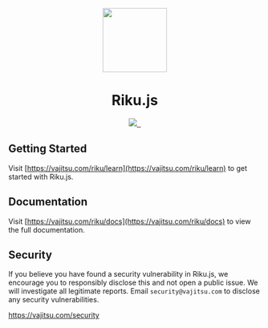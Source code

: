 <p align="center">
  <a href="https://vajitsu.com/riku">
    <picture>
      <source media="(prefers-color-scheme: dark)" srcset="https://web-rikuu.vercel.app/assets/logo/circle_dark.png">
      <img src="https://web-rikuu.vercel.app/assets/logo/circle.png" height="128">
    </picture>
  </a>
  <h1 align="center">Riku.js</h1>
</p>

<p align="center">
  <a aria-label="Vajitsu logo" href="https://vajitsu.com">
    <img src="https://img.shields.io/badge/MADE%20BY%20VAJITSU-000000.svg?style=for-the-badge&logo=node&labelColor=000">
  </a>
  <a aria-label="NPM version" href="https://www.npmjs.com/package/riku">
    <img alt="" src="https://img.shields.io/npm/v/riku.svg?style=for-the-badge&labelColor=000000">
  </a>
  <a aria-label="License" href="https://github.com/vercel/riku.js/blob/main/license.md">
    <img alt="" src="https://img.shields.io/npm/l/riku.svg?style=for-the-badge&labelColor=000000">
  </a>
</p>

## Getting Started

Visit [https://vajitsu.com/riku/learn](https://vajitsu.com/riku/learn) to get started with Riku.js.

## Documentation

Visit [https://vajitsu.com/riku/docs](https://vajitsu.com/riku/docs) to view the full documentation.

## Security

If you believe you have found a security vulnerability in Riku.js, we encourage you to responsibly disclose this and not open a public issue. We will investigate all legitimate reports. Email `security@vajitsu.com` to disclose any security vulnerabilities.

https://vajitsu.com/security
